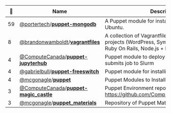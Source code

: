 |:star2: | Name | Description | 🌍|
|---|---|---|---|
|59|[@portertech](https://github.com/portertech)/[**puppet-mongodb**](https://github.com/portertech/puppet-mongodb)|A Puppet module for installing MongoDB on Ubuntu.|[:arrow_upper_right:](http://forge.puppetlabs.com/portertech/mongodb)|
|8|[@brandonwamboldt](https://github.com/brandonwamboldt)/[**vagrantfiles**](https://github.com/brandonwamboldt/vagrantfiles)|A collection of Vagrantfiles for different types of projects (WordPress, Symfony, PHP + Composer, Ruby On Rails, Node.js + Express)||
|4|[@ComputeCanada](https://github.com/ComputeCanada)/[**puppet-jupyterhub**](https://github.com/ComputeCanada/puppet-jupyterhub)|Puppet module to deploy a JupyterHub that submits job to Slurm||
|4|[@gabrielbull](https://github.com/gabrielbull)/[**puppet-freeswitch**](https://github.com/gabrielbull/puppet-freeswitch)|Puppet module for installing freeswitch||
|4|[@mcgonagle](https://github.com/mcgonagle)/[**puppet**](https://github.com/mcgonagle/puppet)|Puppet Modules to Install CJE or CJOC||
|3|[@ComputeCanada](https://github.com/ComputeCanada)/[**puppet-magic_castle**](https://github.com/ComputeCanada/puppet-magic_castle)|Puppet Environment repo for Magic Castle - https://github.com/ComputeCanada/magic_castle||
|3|[@mcgonagle](https://github.com/mcgonagle)/[**puppet_materials**](https://github.com/mcgonagle/puppet_materials)|Repository of Puppet Materials||

